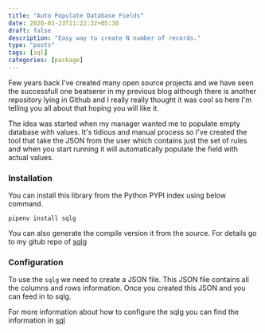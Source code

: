 ```yaml
---
title: "Auto Populate Database Fields"
date: 2020-03-23T11:22:32+05:30
draft: false
description: "Easy way to create N number of records."
type: "posts"
tags: [sql]
categories: [package]
---
```


Few years back I've created many open source projects and we have seen the successfull one beatserer in my previous blog although there is another repository lying in Github and I really really thought it was cool so here I'm telling you all about that hoping you will like it.

The idea was started when my manager wanted me to populate empty database with values. It's tidious and manual process so I've created the tool that take the JSON from the user which contains just the set of rules and when you start running it will automatically populate the field with actual values.

### Installation

You can install this library from the Python PYPI index using below command.

```
pipenv install sqlg
```

You can also generate the compile version it from the source. For details go to my gitub repo of [sqlg](https://github.com/rajasimon/sglg)

### Configuration

To use the `sqlg` we need to create a JSON file. This JSON file contains all the columns and rows information. Once you created this JSON and you can feed in to sqlg.

For more information about how to configure the sqlg you can find the information in [sql](https://rajasimon.github.io/sqlg/column-properties/)
